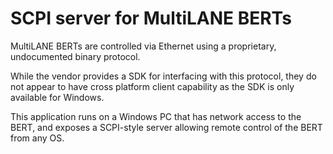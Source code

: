# SCPI server for MultiLANE BERTs

MultiLANE BERTs are controlled via Ethernet using a proprietary, undocumented binary protocol.

While the vendor provides a SDK for interfacing with this protocol, they do not appear to have
cross platform client capability as the SDK is only available for Windows.

This application runs on a Windows PC that has network access to the BERT, and exposes a SCPI-style
server allowing remote control of the BERT from any OS.
